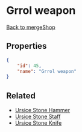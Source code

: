 # Grrol weapon

<no description available>

[Back to mergeShop](../merge-shops.md)

## Properties

```json
{
    "id": 45,
    "name": "Grrol weapon"
}
```

## Related

- [Ursice Stone Hammer](../items/1970-ursice-stone-hammer.md)
- [Ursice Stone Staff](../items/1991-ursice-stone-staff.md)
- [Ursice Stone Knife](../items/2006-ursice-stone-knife.md)

